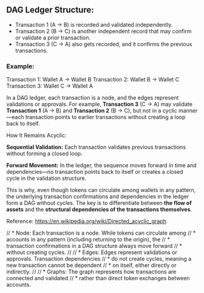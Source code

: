 ## DAG Ledger Structure:

- Transaction 1 (A -> B) is recorded and validated independently.
- Transaction 2 (B -> C) is another independent record that may confirm or
   validate a prior transaction.
- Transaction 3 (C -> A) also gets recorded, and it confirms the previous
   transactions.

### Example:
Transaction 1: Wallet A -> Wallet B
Transaction 2: Wallet B -> Wallet C
Transaction 3: Wallet C -> Wallet A

 In a DAG ledger, each transaction is a node, and the edges represent
validations or approvals. For example, **Transaction 3** (C -> A) may
validate **Transaction 1** (A -> B) and **Transaction 2** (B -> C), but not
in a cyclic manner—each transaction points to earlier transactions without
creating a loop back to itself.

How It Remains Acyclic:

**Sequential Validation:** Each transaction validates previous transactions
without forming a closed loop.

**Forward Movement:** In the ledger, the sequence moves forward in time and
dependencies—no transaction points back to itself or creates a closed cycle
in the validation structure.

 This is why, even though tokens can circulate among wallets in any pattern,
the underlying transaction confirmations and dependencies in the ledger form
a DAG without cycles. The key is to differentiate between **the flow of
assets** and the **structural dependencies of the transactions themselves**.





Reference: https://en.wikipedia.org/wiki/Directed_acyclic_graph


// * Node:  Each transaction is a node. While tokens can circulate among
// *       accounts in any pattern (including returning to the origin), the
// *       transaction confirmations in a DAG structure always move forward
// *       without creating cycles.
//
// * Edges:  Edges represent validations or approvals. Transaction dependencies
// *        do not create cycles, meaning a new transaction cannot be dependent
// *        on itself, either directly or indirectly.
//
// * Graphs:  The graph represents how transactions are connected and validated
// *         rather than direct token exchanges between accounts.